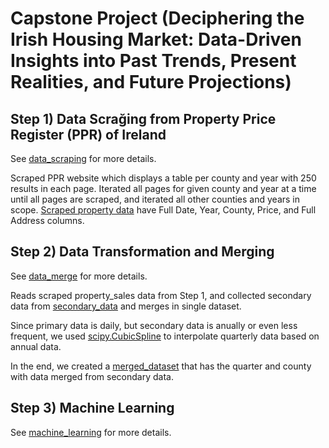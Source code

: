 # Capstone Project (Deciphering the Irish Housing Market: Data-Driven Insights into Past Trends, Present Realities, and Future Projections)

## Step 1) Data Scrağing from Property Price Register (PPR) of Ireland
See [data_scraping](./data_scraping/Script.ipynb) for more details.

Scraped PPR website which displays a table per county and year with 250 results in each page. Iterated all pages for given county and year at a time until all pages are scraped, and iterated all other counties and years in scope. [Scraped property data](./data_scraping/property_sales.csv) have Full Date, Year, County, Price, and Full Address columns.

## Step 2) Data Transformation and Merging
See [data_merge](./data_merge/data_merge.ipynb) for more details.

Reads scraped property_sales data from Step 1, and collected secondary data from [secondary_data](./data_merge/secondary_data) and merges in single dataset.

Since primary data is daily, but secondary data is anually or even less frequent, we used [scipy.CubicSpline](https://docs.scipy.org/doc/scipy/reference/generated/scipy.interpolate.CubicSpline.html#scipy.interpolate.CubicSpline) to interpolate quarterly data based on annual data.

In the end, we created a [merged_dataset](./data_merge/merged_dataset.csv) that has the quarter and county with data merged from secondary data.

## Step 3) Machine Learning
See [machine_learning](./machine_learning/machine_learning.ipynb) for more details.